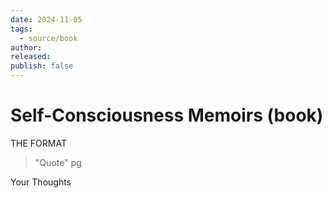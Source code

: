 ```yaml
---
date: 2024-11-05
tags:
  - source/book
author: 
released: 
publish: false
---
```

# Self-Consciousness Memoirs (book)



THE FORMAT
> "Quote" pg

Your Thoughts
